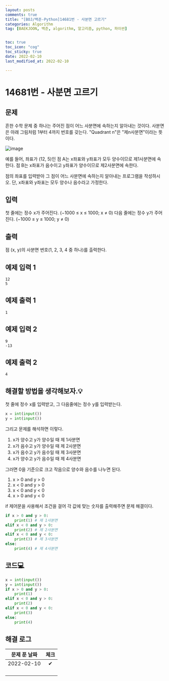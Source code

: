 ```yaml
---
layout: posts
comments: true
title: "[BOJ/백준-Python]14681번 - 사분면 고르기"
categories: Algorithm
tag: [BAEKJOON, 백준, algorithm, 알고리즘, python, 파이썬]


toc: true
toc_icon: "cog"
toc_sticky: true
date: 2022-02-10
last_modified_at: 2022-02-10

---
```




# 14681번 - 사분면 고르기



## 문제

흔한 수학 문제 중 하나는 주어진 점이 어느 사분면에 속하는지 알아내는 것이다. 사분면은 아래 그림처럼 1부터 4까지 번호를 갖는다. "Quadrant n"은 "제n사분면"이라는 뜻이다.

![image](https://user-images.githubusercontent.com/75322297/153217947-6e5c6f25-2980-45f0-a7c1-0afd5c2f9499.png)

예를 들어, 좌표가 (12, 5)인 점 A는 x좌표와 y좌표가 모두 양수이므로 제1사분면에 속한다. 점 B는 x좌표가 음수이고 y좌표가 양수이므로 제2사분면에 속한다.

점의 좌표를 입력받아 그 점이 어느 사분면에 속하는지 알아내는 프로그램을 작성하시오. 단, x좌표와 y좌표는 모두 양수나 음수라고 가정한다.

## 입력

첫 줄에는 정수 x가 주어진다. (−1000 ≤ x ≤ 1000; x ≠ 0) 다음 줄에는 정수 y가 주어진다. (−1000 ≤ y ≤ 1000; y ≠ 0)



## 출력

점 (x, y)의 사분면 번호(1, 2, 3, 4 중 하나)를 출력한다.



## 예제 입력 1 

```
12
5
```



## 예제 출력 1

```
1
```



## 예제 입력 2

```
9
-13
```



## 예제 출력 2

```
4
```





##  해결할 방법을 생각해보자.💡

첫 줄에 정수 x를 입력받고, 그 다음줄에는 정수 y를 입력받는다.

```python
x = int(input())
y = int(input())
```

그리고 문제를 해석하면 이렇다.  

1. x가 양수고 y가 양수일 때 제 1사분면
2. x가 음수고 y가 양수일 때 제 2사분면
3. x가 음수고 y가 음수일 때 제 3사분면
4. x가 양수고 y가 음수일 때 제 4사분면

그러면 0을 기준으로 크고 작음으로 양수와 음수를 나누면 된다.

1. x > 0 and y > 0
2. x < 0 and y > 0
3. x < 0 and y < 0
4. x > 0 and y < 0

if 제어문을 사용해서 조건을 걸어 각 값에 맞는 숫자를 출력해주면 문제 해결이다.

```python
if x > 0 and y > 0:
    print(1) # 제 1사분면
elif x < 0 and y > 0:
    print(2) # 제 2사분면
elif x < 0 and y < 0:
    print(3) # 제 3사분면
else:
    print(4) # 제 4사분면
```



## 코드💻

```python
x = int(input())
y = int(input())
if x > 0 and y > 0:
    print(1)
elif x < 0 and y > 0:
    print(2)
elif x < 0 and y < 0:
    print(3)
else:
    print(4)
```





## 해결 로그 

| 문제 푼 날짜 | 체크 |
| :----------: | :--: |
|  2022-02-10  |  ✔   |
|              |      |
|              |      |
|              |      |
|              |      |



